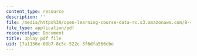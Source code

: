 ```yaml
---
content_type: resource
description: ''
file: /media/https%3A/open-learning-course-data-rc.s3.amazonaws.com/8-422-atomic-and-optical-physics-ii-spring-2013/17a1136e08b78c5c522c3f6dfa566cbe_Agu68RGaoWM.pdf
file_type: application/pdf
resourcetype: Document
title: 3play pdf file
uid: 17a1136e-08b7-8c5c-522c-3f6dfa566cbe
---
```

